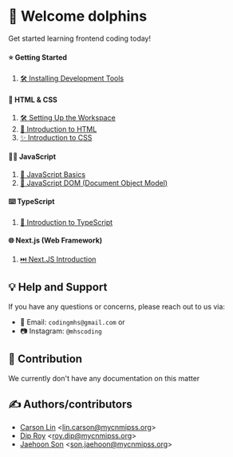 # 👋 Welcome dolphins

Get started learning frontend coding today!

#### ⭐ Getting Started

1. [🛠️ Installing Development Tools](/INSTALL_DEV_TOOLS.md)

#### 📝 HTML & CSS

1. [🛠️ Setting Up the Workspace](/html-css/WORKSPACE_SETUP.md)
2. [📄 Introduction to HTML](/html-css/LEARN_HTML.md)
3. [✨ Introduction to CSS](/html-css/LEARN_CSS.md)

#### 👨‍💻 JavaScript

1. [🚀 JavaScript Basics](/javascript/JAVASCRIPT_BASICS.md)
2. [📜 JavaScript DOM (Document Object Model)](/javascript/JAVASCRIPT_DOM.md)

#### ⌨️ TypeScript

1. [💪 Introduction to TypeScript](/typescript/FAMILIARIZETYPESCRIPT.md)

#### 🌐 Next.js (Web Framework)

1. [⏭️ Next.JS Introduction](/nextjs/NEXTJSTUTORIAL.md)


## 💡 Help and Support

If you have any questions or concerns, please reach out to us via:

- 📧 Email: `codingmhs@gmail.com` or
- 📷 Instagram: `@mhscoding`

## 🙌 Contribution

We currently don't have any documentation on this matter

## ✍️ Authors/contributors

- [Carson Lin](https://github.com/Copastr) <<lin.carson@mycnmipss.org>>
- [Dip Roy](https://github.com/ldstr) <<roy.dip@mycnmipss.org>>
- [Jaehoon Son](https://github.com/Knuceles) <<son.jaehoon@mycnmipss.org>>

